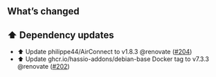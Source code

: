 ## What’s changed

## ⬆️ Dependency updates

- ⬆️ Update philippe44/AirConnect to v1.8.3 @renovate ([#204](https://github.com/hassio-addons/addon-aircast/pull/204))
- ⬆️ Update ghcr.io/hassio-addons/debian-base Docker tag to v7.3.3 @renovate ([#202](https://github.com/hassio-addons/addon-aircast/pull/202))
